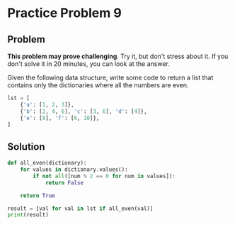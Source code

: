 # Practice Problem 9
## Problem
**This problem may prove challenging**. Try it, but don't stress about it. If you don't solve it in 20 minutes, you can look at the answer.

Given the following data structure, write some code to return a list that contains only the dictionaries where all the numbers are even.

```python
lst = [
    {'a': [1, 2, 3]},
    {'b': [2, 4, 6], 'c': [3, 6], 'd': [4]},
    {'e': [8], 'f': [6, 10]},
]
```

## Solution
```python
def all_even(dictionary):
    for values in dictionary.values():
        if not all([num % 2 == 0 for num in values]):
            return False

    return True

result = [val for val in lst if all_even(val)]
print(result)
```